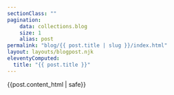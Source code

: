 ```yaml
---
sectionClass: ""
pagination:
    data: collections.blog
    size: 1
    alias: post
permalink: "blog/{{ post.title | slug }}/index.html"
layout: layouts/blogpost.njk
eleventyComputed:
  title: "{{ post.title }}"
---
```


{{post.content_html | safe}}